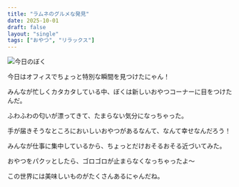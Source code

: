```yaml
---
title: "ラムネのグルメな発見"
date: 2025-10-01
draft: false
layout: "single"
tags: ["おやつ", "リラックス"]
---
```


![今日のぼく](/images/cat-2025-10-01T14-37-35.jpg)

今日はオフィスでちょっと特別な瞬間を見つけたにゃん！

みんなが忙しくカタカタしている中、ぼくは新しいおやつコーナーに目をつけたんだ。

ふわふわの匂いが漂ってきて、たまらない気分になっちゃった。

手が届きそうなところにおいしいおやつがあるなんて、なんて幸せなんだろう！

みんなが仕事に集中しているから、ちょっとだけおそるおそる近づいてみた。

おやつをパクッとしたら、ゴロゴロが止まらなくなっちゃったよ〜

この世界には美味しいものがたくさんあるにゃんだね。